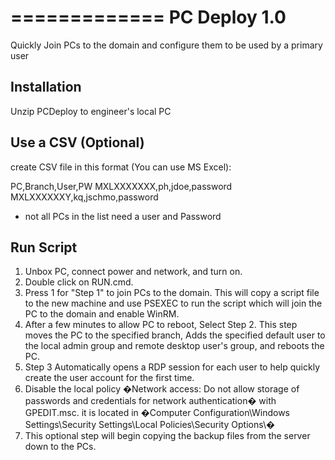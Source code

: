 =============
PC Deploy 1.0
=============

Quickly Join PCs to the domain and configure them to be used by a primary user


Installation
------------

Unzip PCDeploy to engineer's local PC


Use a CSV (Optional)
--------------------

create CSV file in this format (You can use MS Excel):

  PC,Branch,User,PW
  MXLXXXXXXX,ph,jdoe,password
  MXLXXXXXXY,kq,jschmo,password

* not all PCs in the list need a user and Password


Run Script
----------

1. Unbox PC, connect power and network, and turn on.
2. Double click on RUN.cmd.
3. Press 1 for "Step 1" to join PCs to the domain.
      This will copy a script file to the new machine and use PSEXEC to run the script which will join the PC to the domain and enable WinRM.
4. After a few minutes to allow PC to reboot, Select Step 2.
      This step moves the PC to the specified branch, Adds the specified default user to the local admin group and remote desktop user's group, and reboots the PC.
5. Step 3 Automatically opens a RDP session for each user to help quickly create the user account for the first time.
6. Disable the local policy �Network access: Do not allow storage of passwords and credentials for network authentication� with GPEDIT.msc. it is located in �Computer Configuration\Windows Settings\Security Settings\Local Policies\Security Options\�
7. This optional step will begin copying the backup files from the server down to the PCs.


